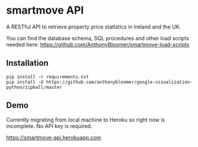 # smartmove API
A RESTful API to retrieve property price statistics in Ireland and the UK.

You can find the database schema, SQL procedures and other load scripts needed here:
https://github.com/AnthonyBloomer/smartmove-load-scripts

## Installation

```
pip install -r requirements.txt
pip install -U https://github.com/anthonybloomer/google-visualization-python/zipball/master
```

## Demo

Currently migrating from local machine to Heroku so right now is incomplete. 
No API key is required.

https://smartmove-api.herokuapp.com

